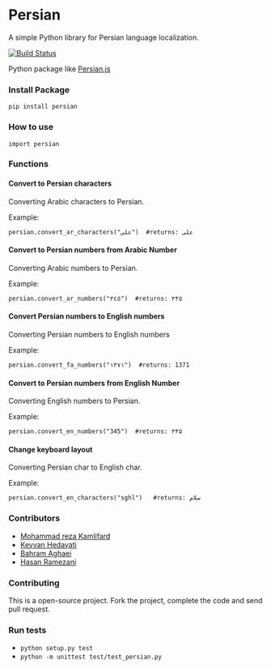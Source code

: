 Persian
==========

A simple Python library for Persian language localization.

[![Build Status](https://travis-ci.org/itmard/Persian.png?branch=master)](https://travis-ci.org/itmard/Persian)

Python package like [Persian.js](https://github.com/usablica/persian.js)

### Install Package
```
pip install persian
```
### How to use
```
import persian
```
### Functions

#### Convert to Persian characters
Converting Arabic characters to Persian.

Example:
```
persian.convert_ar_characters("علي")  #returns: علی
```

#### Convert to Persian numbers from Arabic Number

Converting Arabic numbers to Persian.

Example:

```
persian.convert_ar_numbers("٣٤٥")  #returns: ۳۴۵
```



#### Convert Persian numbers to English numbers

Converting Persian numbers to English numbers

Example:

```
persian.convert_fa_numbers("۱۳۷۱")  #returns: 1371
```



#### Convert to Persian numbers from English Number
Converting English numbers to Persian.

Example:

```
persian.convert_en_numbers("345")  #returns: ۳۴۵
```



#### Change keyboard layout
Converting Persian char to English char.

Example:

```
persian.convert_en_characters("sghl")   #returns: سلام
```



### Contributors

- [Mohammad reza Kamlifard](http://kamalifard.ir/)
- [Keyvan Hedayati](https://github.com/k1-hedayati)
- [Bahram Aghaei](https://github.com/GreatBahram)
- [Hasan Ramezani](https://github.com/hramezani)

### Contributing

This is a open-source project. Fork the project, complete the code and send pull request.

### Run tests
- ```python setup.py test```
- ```python -m unittest test/test_persian.py```
